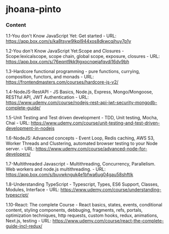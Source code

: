 # jhoana-pinto

### Content

1.1-You don't Know JavaScript Yet: Get started - URL: https://app.box.com/s/ka8tsyw9lkpl944xos8dkwcqjhuy7p1y

1.2-You don't Know JavaScript Yet:Scope and Closures - Scope:lexicalscope, scope chain, global scope, exposure, closures - URL: https://app.box.com/s/76eqnt9kk9jgxocnqejafqvdi16dv9bh

1.3-Hardcore functional programming - pure functions, currying, composition, functors, and monads - URL: https://frontendmasters.com/courses/hardcore-js-v2/

1.4-NodeJS-RestAPI - JS Basics, Node.js, Express, Mongo/Mongoose, RESTful API, JWT Authentication - URL: https://www.udemy.com/course/nodejs-rest-api-jwt-security-mongodb-complete-guide/

1.5-Unit Testing and Test driven development - TDD, Unit testing, Mocha, Chai - URL: https://www.udemy.com/course/unit-testing-and-test-driven-development-in-nodejs

1.6-NodeJS: Advanced concepts - Event Loop, Redis caching, AWS S3, Worker Threads and Clustering, automated browser testing to your Node server. - URL: https://www.udemy.com/course/advanced-node-for-developers/

1.7-Multithreaded Javascript - Multithreading, Concurrency, Parallelism. Web workers and node.js multithreading. - URL: https://app.box.com/s/buywknguk4e1bfwa6ug04gau58shftlk

1.8-Understanding TypeScript - Typescript, Types, ES6 Support, Classes, Modules, Interface - URL: https://www.udemy.com/course/understanding-typescript/

1.10-React: The complete Course - React basics, states, events, conditional content, styling components, debbuging, fragments, refs, portals, optimization techniques, http requests, custom hooks, redux, animations, Next.js, testing - URL: https://www.udemy.com/course/react-the-complete-guide-incl-redux/